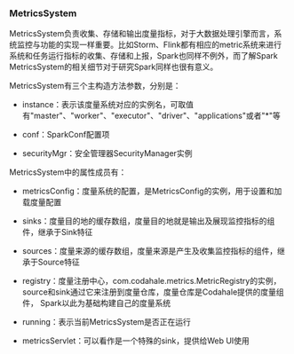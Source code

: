 ### MetricsSystem

MetricsSystem负责收集、存储和输出度量指标，对于大数据处理引擎而言，系统监控与功能的实现一样重要。比如Storm、Flink都有相应的metric系统来进行
系统和任务运行指标的收集、存储和上报，Spark也同样不例外，而了解Spark MetricsSystem的相关细节对于研究Spark同样也很有意义。

MetricsSystem有三个主构造方法参数，分别是：
  * instance：表示该度量系统对应的实例名，可取值有"master"、"worker"、"executor"、"driver"、"applications"或者"*"等

  * conf：SparkConf配置项

  * securityMgr：安全管理器SecurityManager实例

MetricsSystem中的属性成员有：
  * metricsConfig：度量系统的配置，是MetricsConfig的实例，用于设置和加载度量配置

  * sinks：度量目的地的缓存数组，度量目的地就是输出及展现监控指标的组件，继承于Sink特征

  * sources：度量来源的缓存数组，度量来源是产生及收集监控指标的组件，继承于Source特征

  * registry：度量注册中心，com.codahale.metrics.MetricRegistry的实例，source和sink通过它来注册到度量仓库，度量仓库是Codahale提供的度量组件，
  Spark以此为基础构建自己的度量系统

  * running：表示当前MetricsSystem是否正在运行

  * metricsServlet：可以看作是一个特殊的sink，提供给Web UI使用

